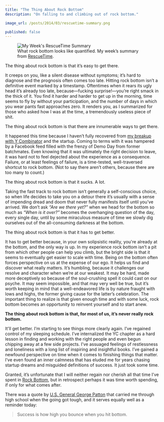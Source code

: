 ```yaml
---
title: "The Thing About Rock Bottom"
description: "On falling to and climbing out of rock bottom."

image_url: /posts/2014/03/rescuetime-summary.png

published: false
---
```


<figure>
  <img src="{{ site.cdn_url }}{{ page.image_url }}" alt="My Week's RescueTime Summary">
  <figcaption>What rock bottom looks like quantified. My week’s summary from <a href="https://www.rescuetime.com/">RescueTime</a>.</figcaption>
</figure>

The thing about rock bottom is that it’s easy to get there.

It creeps on you, like a silent disease without symptoms; it’s hard to diagnose and the prognosis often comes too late. Hitting rock bottom isn’t a definitive event marked by a timestamp. Oftentimes when it rears its ugly head it’s already too late, because—fucking surprise!—you’re right smack in the thick of it. You find it harder and harder to get up in the morning, time seems to fly by without your participation, and the number of days in which you wear pants fast approaches zero. It renders you, as I summarized for those who asked how I was at the time, a tremendously useless piece of shit.

The thing about rock bottom is that there are innumerable ways to get there.

It happened this time because I haven’t fully recovered from [my breakup with Y Combinator](/writing/why-i-dropped-out-of-yc/) and the startup. Coming to terms with it was hampered by a Facebook feed filled with the frenzy of Demo Day from former batchmates. Even knowing that it was ultimately the right decision to leave, it was hard not to feel dejected about the experience as a consequence. Failure, or at least feelings of failure, is a time-tested, well-traversed shortcut to rock bottom. (Not to say there aren’t others, because there are too many to count.)

The thing about rock bottom is that it sucks. A lot.

Taking the fast track to rock bottom isn’t generally a self-conscious choice, so when life decides to take you on a detour there it’s usually with a sense of impending dread and doom that never fully manifests itself until you’ve arrived. We don’t ask *“Are we there yet?”* when we head for the bottom so much as *“When is it over?”* becomes the overhanging question of the day, every single day, until by some miraculous measure of time we slowly dig ourselves out of the all-consuming darkness at the bottom.

The thing about rock bottom is that it has to get better.

It has to get better because, in your own solipsistic reality, you're already at the bottom, and the only way is up. In my experience rock bottom isn’t a pit from which other people can help you climb, but the bright side is that it seems to eventually get easier to scale with time. Being on the bottom often forces perspective on us at the expense of our ego. It helps us find and discover what really matters. It’s humbling, because it challenges our resolve and character when we’re at our weakest. It may be hard, made more deceptively so because of the soul-crushing spell it could cast on our psyche. It may seem impossible, and that may very well be true, but it’s worth keeping in mind that a well-endeavored life is by nature fraught with lows and highs, the former giving cause for the latter’s celebration. The important thing to realize is that given enough time and with some luck, rock bottom becomes an opportunity to reinvent yourself and to start anew.

**The thing about rock bottom is that, for most of us, it’s never really rock bottom.**

It'll get better. I’m starting to see things more clearly again. I’ve regained control of my sleeping schedule. I’ve internalized the YC chapter as a hard lesson in finding and working with the right people and even begun chipping away at a few side projects. I’ve assuaged feelings of restlessness and loneliness with a long list of inspiring and insightful books. I’ve gained a newfound perspective on time when it comes to finishing things that matter. I’ve even found an inner calmness that has eluded me for years chasing startup dreams and misguided definitions of success. It just took some time.

Granted, it’s unfortunate that I will neither regain nor cherish all that time I’ve spent in [Rock Bottom](http://spongebob.wikia.com/wiki/Rock_Bottom), but in retrospect perhaps it was time worth spending, if only for what comes after.

There was a quote by [U.S. General George Patton](http://www.generalpatton.com/) that carried me through high school when the going got tough, and it serves equally well as a reminder today:

> Success is how high you bounce when you hit bottom.
